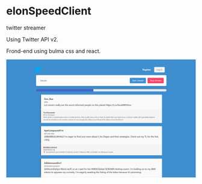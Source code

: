 # elonSpeedClient
twitter streamer


Using Twitter API v2. 


Frond-end using bulma css and react. 


<p align="center">
  <img src="https://github.com/KernelTestPilot/elonSpeedClient/blob/main/view.png?raw=true"  title="hover text">
</p>
